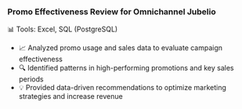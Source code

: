 ### Promo Effectiveness Review for Omnichannel Jubelio 

📊 Tools: Excel, SQL (PostgreSQL)
- 📈 Analyzed promo usage and sales data to evaluate campaign effectiveness  
- 🔍 Identified patterns in high-performing promotions and key sales periods  
- 💡 Provided data-driven recommendations to optimize marketing strategies and increase revenue
